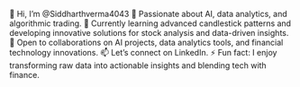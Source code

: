 👋 Hi, I’m @Siddharthverma4043
👀 Passionate about AI, data analytics, and algorithmic trading.
🌱 Currently learning advanced candlestick patterns and developing innovative solutions for stock analysis and data-driven insights.
💞️ Open to collaborations on AI projects, data analytics tools, and financial technology innovations.
📫 Let’s connect on LinkedIn.
⚡ Fun fact: I enjoy transforming raw data into actionable insights and blending tech with finance.

<!---
Siddharthverma4043/Siddharthverma4043 is a ✨ special ✨ repository because its `README.md` (this file) appears on your GitHub profile.
You can click the Preview link to take a look at your changes.
--->
